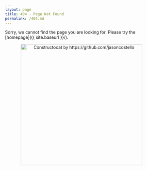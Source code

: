 ```yaml
---
layout: page
title: 404 - Page Not Found
permalink: /404.md
---
```


Sorry, we cannot find the page you are looking for. Please try the [homepage]({{ site.baseurl }}/).

<center><img src="{{ site.baseurl }}/images/404.jpg" alt="Constructocat by https://github.com/jasoncostello" style="width: 400px;"/></center>